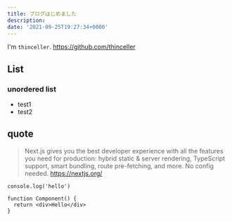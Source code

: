 ```yaml
---
title: ブログはじめました
description:
date: '2021-09-25T19:27:34+0000'
---
```


I'm `thinceller`.
https://github.com/thinceller

## List
### unordered list

- test1
- test2

## quote

> Next.js gives you the best developer experience with all the features you need for production: hybrid static & server rendering, TypeScript support, smart bundling, route pre-fetching, and more. No config needed.
https://nextjs.org/

```tsx
console.log('hello')

function Component() {
  return <div>Hello</div>
}
```
